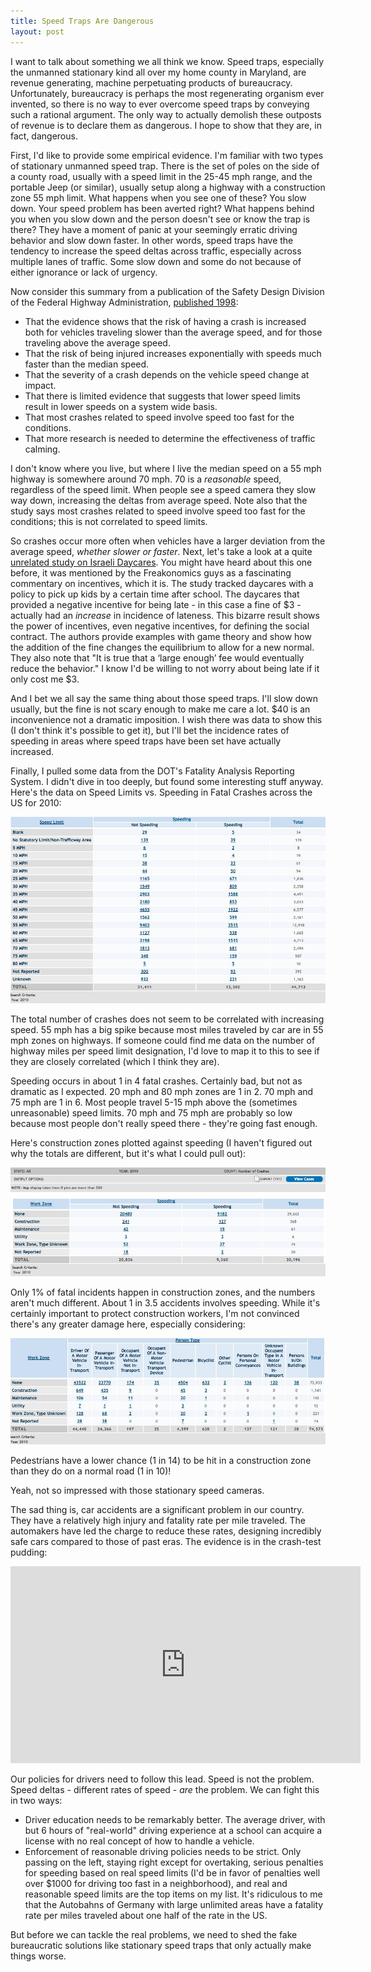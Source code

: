 ```yaml
---
title: Speed Traps Are Dangerous
layout: post
---
```


I want to talk about something we all think we know.  Speed traps, especially the unmanned stationary kind all over my home county in Maryland, are revenue generating, machine perpetuating products of bureaucracy.  Unfortunately, bureaucracy is perhaps the most regenerating organism ever invented, so there is no way to ever overcome speed traps by conveying such a rational argument.  The only way to actually demolish these outposts of revenue is to declare them as dangerous.  I hope to show that they are, in fact, dangerous.

First, I'd like to provide some empirical evidence.  I'm familiar with two types of stationary unmanned speed trap.  There is the set of poles on the side of a county road, usually with a speed limit in the 25-45 mph range, and the portable Jeep (or similar), usually setup along a highway with a construction zone 55 mph limit.  What happens when you see one of these?  You slow down.  Your speed problem has been averted right?  What happens behind you when you slow down and the person doesn't see or know the trap is there?  They have a moment of panic at your seemingly erratic driving behavior and slow down faster.  In other words, speed traps have the tendency to increase the speed deltas across traffic, especially across multiple lanes of traffic.  Some slow down and some do not because of either ignorance or lack of urgency. 

Now consider this summary from a publication of the Safety Design Division of the Federal Highway Administration, [published 1998](http://safety.fhwa.dot.gov/speedmgt/ref_mats/fhwasa09028/resources/Synthesis%20of%20Safety%20Researc...pdf):

* That the evidence shows that the risk of having a crash is increased both for vehicles traveling slower than the average speed, and for those traveling above the average speed.
* That the risk of being injured increases exponentially with speeds much faster than the median speed.
* That the severity of a crash depends on the vehicle speed change at impact.
* That there is limited evidence that suggests that lower speed limits result in lower speeds on a system wide basis.
* That most crashes related to speed involve speed too fast for the conditions.
* That more research is needed to determine the effectiveness of traffic calming.

I don't know where you live, but where I live the median speed on a 55 mph highway is somewhere around 70 mph.  70 is a *reasonable* speed, regardless of the speed limit.  When people see a speed camera they slow way down, increasing the deltas from average speed.  Note also that the study says most crashes related to speed involve speed too fast for the conditions; this is not correlated to speed limits.

So crashes occur more often when vehicles have a larger deviation from the average speed, *whether slower or faster*.  Next, let's take a look at a quite [unrelated study on Israeli Daycares](http://rady.ucsd.edu/faculty/directory/gneezy/docs/fine.pdf).  You might have heard about this one before, it was mentioned by the Freakonomics guys as a fascinating commentary on incentives, which it is.  The study tracked daycares with a policy to pick up kids by a certain time after school.  The daycares that provided a negative incentive for being late - in this case a fine of $3 - actually had an *increase* in incidence of lateness.  This bizarre result shows the power of incentives, even negative incentives, for defining the social contract.  The authors provide examples with game theory and show how the addition of the fine changes the equilibrium to allow for a new normal.  They also note that "It is true that a ‘large enough’ fee would eventually reduce the behavior."  I know I'd be willing to not worry about being late if it only cost me $3.

And I bet we all say the same thing about those speed traps.  I'll slow down usually, but the fine is not scary enough to make me care a lot.  $40 is an inconvenience not a dramatic imposition.  I wish there was data to show this (I don't think it's possible to get it), but I'll bet the incidence rates of speeding in areas where speed traps have been set have actually increased.

Finally, I pulled some data from the DOT's Fatality Analysis Reporting System.  I didn't dive in too deeply, but found some interesting stuff anyway.  Here's the data on Speed Limits vs. Speeding in Fatal Crashes across the US for 2010:

![Speed Limits](/images/speedingvspeedlimit.jpg)

The total number of crashes does not seem to be correlated with increasing speed.  55 mph has a big spike because most miles traveled by car are in 55 mph zones on highways.  If someone could find me data on the number of highway miles per speed limit designation, I'd love to map it to this to see if they are closely correlated (which I think they are).  

Speeding occurs in about 1 in 4 fatal crashes.  Certainly bad, but not as dramatic as I expected.  20 mph and 80 mph zones are 1 in 2.  70 mph and 75 mph are 1 in 6.  Most people travel 5-15 mph above the (sometimes unreasonable) speed limits.  70 mph and 75 mph are probably so low because most people don't really speed there - they're going fast enough.

Here's construction zones plotted against speeding (I haven't figured out why the totals are different, but it's what I could pull out):

![Construction](/images/workzonevspeeding.jpg)

Only 1% of fatal incidents happen in construction zones, and the numbers aren't much different.  About 1 in 3.5 accidents involves speeding.  While it's certainly important to protect construction workers, I'm not convinced there's any greater damage here, especially considering:

![Types](/images/workzonevtype.jpg)

Pedestrians have a lower chance (1 in 14) to be hit in a construction zone than they do on a normal road (1 in 10)!

Yeah, not so impressed with those stationary speed cameras.

The sad thing is, car accidents are a significant problem in our country.  They have a relatively high injury and fatality rate per mile traveled.  The automakers have led the charge to reduce these rates, designing incredibly safe cars compared to those of past eras.  The evidence is in the crash-test pudding:

<iframe width="560" height="315" src="http://www.youtube.com/embed/1_ptUrQOMPs" frameborder="0" allowfullscreen></iframe>

Our policies for drivers need to follow this lead.  Speed is not the problem.  Speed deltas - different rates of speed - *are* the problem.  We can fight this in two ways:

* Driver education needs to be remarkably better.  The average driver, with but 6 hours of "real-world" driving experience at a school can acquire a license with no real concept of how to handle a vehicle.
* Enforcement of reasonable driving policies needs to be strict.  Only passing on the left, staying right except for overtaking, serious penalties for speeding based on real speed limits (I'd be in favor of penalties well over $1000 for driving too fast in a neighborhood), and real and reasonable speed limits are the top items on my list.  It's ridiculous to me that the Autobahns of Germany with large unlimited areas have a fatality rate per miles traveled about one half of the rate in the US.

But before we can tackle the real problems, we need to shed the fake bureaucratic solutions like stationary speed traps that only actually make things worse.









